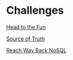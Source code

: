 # Challenges

[Head to the Fun](head_to_the_fun/challenge.md)

[Source of Truth](source_of_truth/challenge.md)

[Reach Way Back NoSQL](reach_way_back_nosql/challenge.md)
